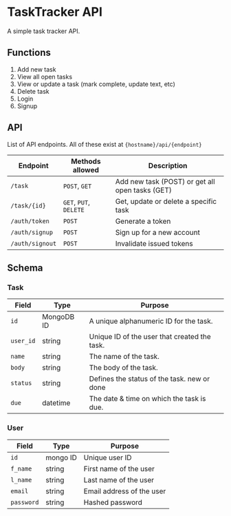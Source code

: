 # TaskTracker API

A simple task tracker API.

## Functions
1. Add new task
2. View all open tasks
3. View or update a task (mark complete, update text, etc)
4. Delete task
5. Login
6. Signup

## API

List of API endpoints. All of these exist at `{hostname}/api/{endpoint}`

| Endpoint | Methods allowed | Description |
| ---------|-----------------|-------------|
| `/task` | `POST`, `GET` | Add new task (POST) or get all open tasks (GET) |
| `/task/{id}` | `GET`, `PUT`, `DELETE` | Get, update or  delete a specific task|
| `/auth/token` | `POST` | Generate a token |
| `/auth/signup` | `POST` | Sign up for a new account |
| `/auth/signout` | `POST` | Invalidate issued tokens |

## Schema

### Task

| Field | Type | Purpose | 
|-------|------|---------|
| `id` | MongoDB ID | A unique alphanumeric ID for the task.|
| `user_id` | string | Unique ID of the user that created the task.|
| `name` | string | The name of the task. |
| `body` | string | The body of the task. |
| `status` | string | Defines the status of the task. new or done|
| `due` | datetime | The date & time on which the task is due. |

### User

| Field | Type | Purpose | 
|-------|------|---------|
| `id` | mongo ID | Unique user ID |
| `f_name` | string | First name of the user |
| `l_name` | string | Last name of the user |
| `email` | string | Email address of the user |
| `password` | string | Hashed password |
